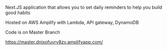 Next.JS application that allows you to set daily reminders to help you build good habits

Hosted on AWS Amplify with Lambda, API gateway, DynamoDB

Code is on Master Branch

https://master.dnixofuvrv8zv.amplifyapp.com/
